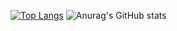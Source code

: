 [![Top Langs](https://github-readme-stats.vercel.app/api/top-langs/?username=anuraghazra&layout=compact)](https://github.com/freshdev2015/github-readme-stats)
![Anurag's GitHub stats](https://github-readme-stats.vercel.app/api?username=Colen&show_icons=true&theme=radical)

